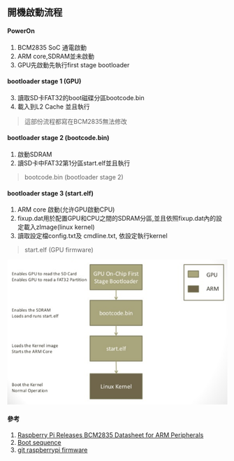 ## 開機啟動流程

#### PowerOn
1. BCM2835 SoC 通電啟動 
2. ARM core,SDRAM並未啟動
3. GPU先啟動先執行first stage bootloader

#### bootloader stage 1 (GPU)
3. 讀取SD卡FAT32的boot磁碟分區bootcode.bin
4. 載入到L2 Cache 並且執行
> 這部份流程都寫在BCM2835無法修改

#### bootloader stage 2 (bootcode.bin)
1. 啟動SDRAM
2. 讀SD卡中FAT32第1分區start.elf並且執行
>  bootcode.bin (bootloader stage 2)

#### bootloader stage 3 (start.elf)
1. ARM core 啟動(允许GPU啟動CPU)
2. fixup.dat用於配置GPU和CPU之間的SDRAM分區,並且依照fixup.dat內的設定載入zImage(linux kernel)
3. 讀取設定檔config.txt及 cmdline.txt, 依設定執行kernel
> start.elf (GPU firmware) 


![asd](/documents/images/zo803Hq.png)
#### 參考
1. [Raspberry Pi Releases BCM2835 Datasheet for ARM Peripherals](https://www.cnx-software.com/2012/02/07/raspberry-pi-releases-bcm2835-datasheet-for-arm-peripherals/) 
2. [Boot sequence](https://www.raspberrypi.org/documentation/hardware/raspberrypi/bootmodes/bootflow.md)
3. [git raspberrypi firmware](https://github.com/raspberrypi/firmware)